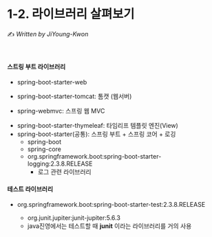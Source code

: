# 1-2. 라이브러리 살펴보기

:writing_hand: *Written by JiYoung-Kwon*

<br/>

#### 스트링 부트 라이브러리

- spring-boot-starter-web 
- spring-boot-starter-tomcat: 톰캣 (웹서버) 

- spring-webmvc: 스프링 웹 MVC

* spring-boot-starter-thymeleaf: 타임리프 템플릿 엔진(View)
* spring-boot-starter(공통): 스프링 부트 + 스프링 코어 + 로깅
  * spring-boot
  * spring-core
  * org.springframework.boot:spring-boot-starter-logging:2.3.8.RELEASE
    * 로그 관련 라이브러리


#### 테스트 라이브러리

* org.springframework.boot:spring-boot-starter-test:2.3.8.RELEASE

  - org.junit.jupiter:junit-jupiter:5.6.3
  - java진영에서는 테스트할 때 **junit** 이라는 라이브러리를 거의 사용

<br/>

